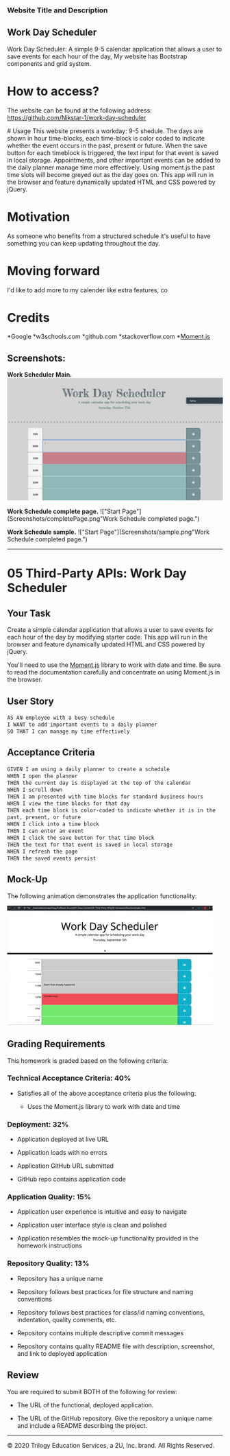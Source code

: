 ### Website Title and Description

## Work Day Scheduler

Work Day Scheduler: A simple 9-5 calendar application that allows a user to save events for each hour of the day, My website has Bootstrap components and grid system. 

# How to access?
The website can be found at the following address: https://github.com/Nikstar-1/work-day-scheduler


# Usage
This website presents a workday: 9-5 shedule. The days are shown in hour time-blocks, each time-block is color coded to indicate whether the event occurs in the past, present or future. When the save button for each timeblock is triggered, the text input for that event is saved in local storage. Appointments, and other important events can be added to the daily planner manage time more effectively. Using moment.js the past time slots will become greyed out as the day goes on. This app will run in the browser and feature dynamically updated HTML and CSS powered by jQuery.

# Motivation
As someone who benefits from a structured schedule it's useful to have something you can keep updating throughout the day. 

# Moving forward
I'd like to add more to my calender like extra features, co



# Credits
*Google 
*w3schools.com
*github.com
*stackoverflow.com
*[Moment.js](https://momentjs.com/)


## Screenshots:

**Work Scheduler Main.**
!["Start Page"](Screenshots/mainPage.png "Start page.")


**Work Schedule complete page.**
!["Start Page"](Screenshots/completePage.png"Work Schedule completed page.")

**Work Schedule sample.**
!["Start Page"](Screenshots/sample.png"Work Schedule completed page.")
 



--------------------------------------------------------------------------------------------------------------------------------------------------------------------------------------


# 05 Third-Party APIs: Work Day Scheduler

## Your Task

Create a simple calendar application that allows a user to save events for each hour of the day by modifying starter code. This app will run in the browser and feature dynamically updated HTML and CSS powered by jQuery.

You'll need to use the [Moment.js](https://momentjs.com/) library to work with date and time. Be sure to read the documentation carefully and concentrate on using Moment.js in the browser.


## User Story

```
AS AN employee with a busy schedule
I WANT to add important events to a daily planner
SO THAT I can manage my time effectively
```


## Acceptance Criteria

```
GIVEN I am using a daily planner to create a schedule
WHEN I open the planner
THEN the current day is displayed at the top of the calendar
WHEN I scroll down
THEN I am presented with time blocks for standard business hours
WHEN I view the time blocks for that day
THEN each time block is color-coded to indicate whether it is in the past, present, or future
WHEN I click into a time block
THEN I can enter an event
WHEN I click the save button for that time block
THEN the text for that event is saved in local storage
WHEN I refresh the page
THEN the saved events persist
```


## Mock-Up

The following animation demonstrates the application functionality:

![day planner demo](./Assets/05-third-party-apis-homework-demo.gif)


## Grading Requirements

This homework is graded based on the following criteria: 

### Technical Acceptance Criteria: 40%

* Satisfies all of the above acceptance criteria plus the following:

  * Uses the Moment.js library to work with date and time

### Deployment: 32%

* Application deployed at live URL

* Application loads with no errors

* Application GitHub URL submitted

* GitHub repo contains application code

### Application Quality: 15%

* Application user experience is intuitive and easy to navigate

* Application user interface style is clean and polished

* Application resembles the mock-up functionality provided in the homework instructions

### Repository Quality: 13%

* Repository has a unique name

* Repository follows best practices for file structure and naming conventions

* Repository follows best practices for class/id naming conventions, indentation, quality comments, etc.

* Repository contains multiple descriptive commit messages

* Repository contains quality README file with description, screenshot, and link to deployed application


## Review

You are required to submit BOTH of the following for review:

* The URL of the functional, deployed application.

* The URL of the GitHub repository. Give the repository a unique name and include a README describing the project.

- - -
© 2020 Trilogy Education Services, a 2U, Inc. brand. All Rights Reserved.
